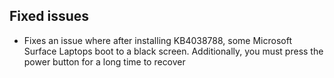 ## Fixed issues
- Fixes an issue where after installing KB4038788, some Microsoft Surface Laptops boot to a black screen. Additionally, you must press the power button for a long time to recover